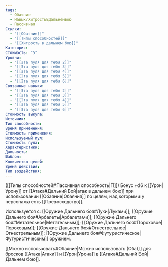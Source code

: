 ```yaml
---
tags:
  - Обаяние
  - Навык/ХитростьВДальнемБою
  - Пассивная
Ссылки:
  - "[[Обаяние]]"
  - "[[Типы способностей]]"
  - "[[Хитрость в дальнем бою]]"
Категория: 
Стоимость: "5"
Уровни:
  - "[[Эта пуля для тебя 2]]"
  - "[[Эта пуля для тебя 3]]"
  - "[[Эта пуля для тебя 4]]"
  - "[[Эта пуля для тебя 5]]"
  - "[[Эта пуля для тебя 6]]"
Связанные навыки:
  - "[[Эта пуля для тебя 2]]"
  - "[[Эта пуля для тебя 3]]"
  - "[[Эта пуля для тебя 4]]"
  - "[[Эта пуля для тебя 5]]"
  - "[[Эта пуля для тебя 6]]"
Стоимость выкупа:
Источник:
Тип способности:
Время применения:
Стоимость применения:
Используемый пул:
Стоимость пула:
Характеристики:
Дальность:
Шаблон:
Количество целей:
Время действия:
Тип воздействия:
---
```

([[Типы способностей#Пассивная способность|П]]) Бонус +d6 к [[Урон|Урону]] от [[Атака#Дальний Бой|атак в дальнем бою]] при использовании [[Обаяние|Обаяния]] по целям, над которыми у персонажа есть [[Превосходство]].

Используется с: [[Оружие Дальнего боя#Луки|Луками]]; [[Оружие Дальнего боя#Арбалеты|Арбалетами]]; [[Оружие Дальнего боя#Метательное|Метательным]]; [[Оружие Дальнего боя#Пороховое|Пороховым]]; [[Оружие Дальнего боя#Огнестрельное|Огнестрельным]]; [[Оружие Дальнего боя#Футуристическое|Футуристическим]] оружием.

[[Можно использовать#Обаяние|Можно использовать (Оба)]] для бросков [[Атака|Атаки]] и [[Урон|Урона]] в [[Атака#Дальний Бой|Дальнем бою]].
